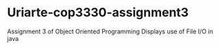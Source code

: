 # Uriarte-cop3330-assignment3
Assignment 3 of Object Oriented Programming
Displays use of File I/O in java 
